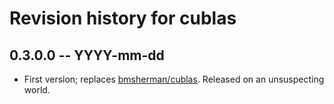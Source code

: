 # Revision history for cublas

## 0.3.0.0 -- YYYY-mm-dd

* First version; replaces [bmsherman/cublas](https://github.com/bmsherman/cublas). Released on an unsuspecting world.

